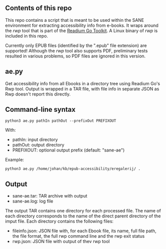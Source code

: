 ## Contents of this repo

This repo contains a script that is meant to be used within the SANE environment for extracting accessibility info from e-books. It wraps around the *rwp* tool that is part of the [Readium Go Toolkit](https://github.com/readium/go-toolkit). A Linux binary of *rwp* is included in this repo.

Currently only EPUB files (identified by the ".epub" file extension) are supported! Although the *rwp* tool also supports PDF, preliminary tests resulted in various problems, so PDF files are ignored in this version.

## ae.py

Get accessibility info from all Ebooks in a directory tree using Readium Go's Rwp tool. Output is wrapped in a TAR file, with file info in separate JSON as Rwp doesn't report this directly.

## Command-line syntax

```
python3 ae.py pathIn pathOut --prefixOut PREFIXOUT
```

With:

- pathIn: input directory
- pathOut: output directory
- PREFIXOUT: optional output prefix (default: "sane-ae")

Example:

```
python3 ae.py /home/johan/kb/epub-accessibility/eregalerij/ .
```

## Output

- sane-ae.tar: TAR archive with output
- sane-ae.log: log file

The output TAR contains one directory for each processed file. The name of each directory corresponds to the name of the direct parent directory of the imput file. Each directory contains the following files:

- fileinfo.json: JSON file with, for each Ebook file, its name, full file path, the file format, the full rwp command line and the rwp exit status 
- rwp.json: JSON file with output of thev rwp tool
